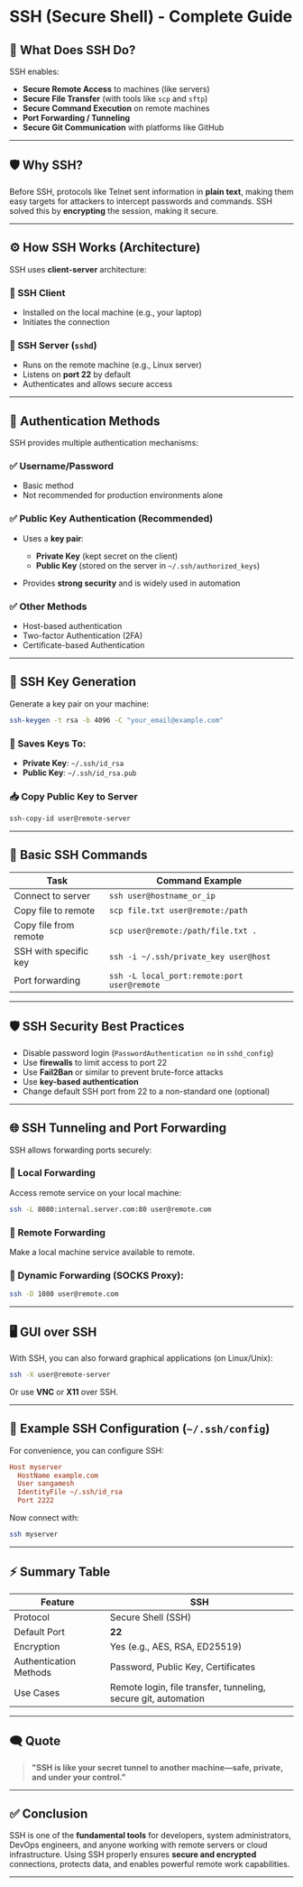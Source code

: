 # SSH (Secure Shell) - Complete Guide

## 🔑 What Does SSH Do?

SSH enables:

* **Secure Remote Access** to machines (like servers)
* **Secure File Transfer** (with tools like `scp` and `sftp`)
* **Secure Command Execution** on remote machines
* **Port Forwarding / Tunneling**
* **Secure Git Communication** with platforms like GitHub

---

## 🛡 Why SSH?

Before SSH, protocols like Telnet sent information in **plain text**, making them easy targets for attackers to intercept passwords and commands. SSH solved this by **encrypting** the session, making it secure.

---

## ⚙️ How SSH Works (Architecture)

SSH uses **client-server** architecture:

### 🔸 SSH Client

* Installed on the local machine (e.g., your laptop)
* Initiates the connection

### 🔸 SSH Server (`sshd`)

* Runs on the remote machine (e.g., Linux server)
* Listens on **port 22** by default
* Authenticates and allows secure access

---

## 🔐 Authentication Methods

SSH provides multiple authentication mechanisms:

### ✅ Username/Password

* Basic method
* Not recommended for production environments alone

### ✅ Public Key Authentication (Recommended)

* Uses a **key pair**:

  * **Private Key** (kept secret on the client)
  * **Public Key** (stored on the server in `~/.ssh/authorized_keys`)
* Provides **strong security** and is widely used in automation

### ✅ Other Methods

* Host-based authentication
* Two-factor Authentication (2FA)
* Certificate-based Authentication

---

## 📄 SSH Key Generation

Generate a key pair on your machine:

```bash
ssh-keygen -t rsa -b 4096 -C "your_email@example.com"
```

### 📂 Saves Keys To:

* **Private Key**: `~/.ssh/id_rsa`
* **Public Key**: `~/.ssh/id_rsa.pub`

### 📥 Copy Public Key to Server

```bash
ssh-copy-id user@remote-server
```

---

## 🔧 Basic SSH Commands

| Task                  | Command Example                             |
| --------------------- | ------------------------------------------- |
| Connect to server     | `ssh user@hostname_or_ip`                   |
| Copy file to remote   | `scp file.txt user@remote:/path`            |
| Copy file from remote | `scp user@remote:/path/file.txt .`          |
| SSH with specific key | `ssh -i ~/.ssh/private_key user@host`       |
| Port forwarding       | `ssh -L local_port:remote:port user@remote` |

---

## 🛡 SSH Security Best Practices

* Disable password login (`PasswordAuthentication no` in `sshd_config`)
* Use **firewalls** to limit access to port 22
* Use **Fail2Ban** or similar to prevent brute-force attacks
* Use **key-based authentication**
* Change default SSH port from 22 to a non-standard one (optional)

---

## 🌐 SSH Tunneling and Port Forwarding

SSH allows forwarding ports securely:

### 📌 Local Forwarding

Access remote service on your local machine:

```bash
ssh -L 8080:internal.server.com:80 user@remote.com
```

### 📌 Remote Forwarding

Make a local machine service available to remote.

### 📌 Dynamic Forwarding (SOCKS Proxy):

```bash
ssh -D 1080 user@remote.com
```

---

## 🖥 GUI over SSH

With SSH, you can also forward graphical applications (on Linux/Unix):

```bash
ssh -X user@remote-server
```

Or use **VNC** or **X11** over SSH.

---

## 🔑 Example SSH Configuration (`~/.ssh/config`)

For convenience, you can configure SSH:

```ini
Host myserver
  HostName example.com
  User sangamesh
  IdentityFile ~/.ssh/id_rsa
  Port 2222
```

Now connect with:

```bash
ssh myserver
```

---

## ⚡ Summary Table

| Feature                | SSH                                                            |
| ---------------------- | -------------------------------------------------------------- |
| Protocol               | Secure Shell (SSH)                                             |
| Default Port           | **22**                                                         |
| Encryption             | Yes (e.g., AES, RSA, ED25519)                                  |
| Authentication Methods | Password, Public Key, Certificates                             |
| Use Cases              | Remote login, file transfer, tunneling, secure git, automation |

---

## 🗨️ Quote

> **"SSH is like your secret tunnel to another machine—safe, private, and under your control."**

---

## ✅ Conclusion

SSH is one of the **fundamental tools** for developers, system administrators, DevOps engineers, and anyone working with remote servers or cloud infrastructure. Using SSH properly ensures **secure and encrypted** connections, protects data, and enables powerful remote work capabilities.

---
